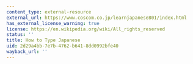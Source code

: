 ```yaml
---
content_type: external-resource
external_url: https://www.coscom.co.jp/learnjapanese801/index.html
has_external_license_warning: true
license: https://en.wikipedia.org/wiki/All_rights_reserved
status: ''
title: How to Type Japanese
uid: 2d29a4bb-7e7b-4762-b641-8dd0992bfe40
wayback_url: ''
---
```

